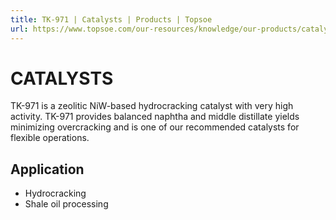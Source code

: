 ```yaml
---
title: TK-971 | Catalysts | Products | Topsoe
url: https://www.topsoe.com/our-resources/knowledge/our-products/catalysts/tk-971#main-content
---
```


# CATALYSTS

TK-971 is a zeolitic NiW-based hydrocracking catalyst with very high activity. TK-971 provides balanced naphtha and middle distillate yields minimizing overcracking and is one of our recommended catalysts for flexible operations.

## Application

- Hydrocracking
- Shale oil processing